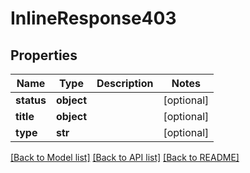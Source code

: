 # InlineResponse403

## Properties
Name | Type | Description | Notes
------------ | ------------- | ------------- | -------------
**status** | **object** |  | [optional] 
**title** | **object** |  | [optional] 
**type** | **str** |  | [optional] 

[[Back to Model list]](../README.md#documentation-for-models) [[Back to API list]](../README.md#documentation-for-api-endpoints) [[Back to README]](../README.md)

